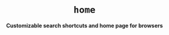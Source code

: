 <div align="center">
  <h1><code>home</code></h1>
  <p><strong>Customizable search shortcuts and home page for browsers</strong></p>
</div>
